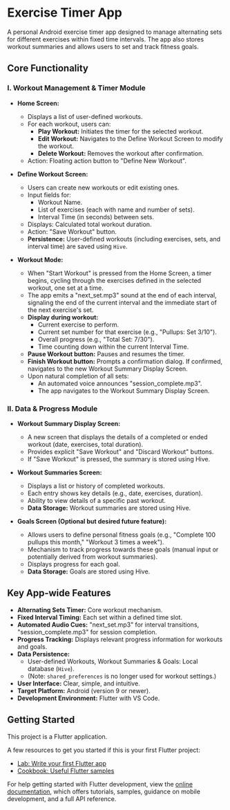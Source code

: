 # Exercise Timer App

A personal Android exercise timer app designed to manage alternating sets for different exercises within fixed time intervals. The app also stores workout summaries and allows users to set and track fitness goals.

## Core Functionality

### I. Workout Management & Timer Module

*   **Home Screen:**
    *   Displays a list of user-defined workouts.
    *   For each workout, users can:
        *   **Play Workout:** Initiates the timer for the selected workout.
        *   **Edit Workout:** Navigates to the Define Workout Screen to modify the workout.
        *   **Delete Workout:** Removes the workout after confirmation.
    *   Action: Floating action button to "Define New Workout".

*   **Define Workout Screen:**
    *   Users can create new workouts or edit existing ones.
    *   Input fields for:
        *   Workout Name.
        *   List of exercises (each with name and number of sets).
        *   Interval Time (in seconds) between sets.
    *   Displays: Calculated total workout duration.
    *   Action: "Save Workout" button.
    *   **Persistence:** User-defined workouts (including exercises, sets, and interval time) are saved using `Hive`.

*   **Workout Mode:**
    *   When "Start Workout" is pressed from the Home Screen, a timer begins, cycling through the exercises defined in the selected workout, one set at a time.
    *   The app emits a "next_set.mp3" sound at the end of each interval, signaling the end of the current interval and the immediate start of the next exercise's set.
    *   **Display during workout:**
        *   Current exercise to perform.
        *   Current set number for that exercise (e.g., "Pullups: Set 3/10").
        *   Overall progress (e.g., "Total Set: 7/30").
        *   Time counting down within the current Interval Time.
    *   **Pause Workout button:** Pauses and resumes the timer.
    *   **Finish Workout button:** Prompts a confirmation dialog. If confirmed, navigates to the new Workout Summary Display Screen.
    *   Upon natural completion of all sets:
        *   An automated voice announces "session_complete.mp3".
        *   The app navigates to the Workout Summary Display Screen.

### II. Data & Progress Module

*   **Workout Summary Display Screen:**
    *   A new screen that displays the details of a completed or ended workout (date, exercises, total duration).
    *   Provides explicit "Save Workout" and "Discard Workout" buttons.
    *   If "Save Workout" is pressed, the summary is stored using Hive.

*   **Workout Summaries Screen:**
    *   Displays a list or history of completed workouts.
    *   Each entry shows key details (e.g., date, exercises, duration).
    *   Ability to view details of a specific past workout.
    *   **Data Storage:** Workout summaries are stored using Hive.

*   **Goals Screen (Optional but desired future feature):**
    *   Allows users to define personal fitness goals (e.g., "Complete 100 pullups this month," "Workout 3 times a week").
    *   Mechanism to track progress towards these goals (manual input or potentially derived from workout summaries).
    *   Displays progress for each goal.
    *   **Data Storage:** Goals are stored using Hive.

## Key App-wide Features

*   **Alternating Sets Timer:** Core workout mechanism.
*   **Fixed Interval Timing:** Each set within a defined time slot.
*   **Automated Audio Cues:** "next_set.mp3" for interval transitions, "session_complete.mp3" for session completion.
*   **Progress Tracking:** Displays relevant progress information for workouts and goals.
*   **Data Persistence:**
    *   User-defined Workouts, Workout Summaries & Goals: Local database (`Hive`).
    *   (Note: `shared_preferences` is no longer used for workout settings.)
*   **User Interface:** Clear, simple, and intuitive.
*   **Target Platform:** Android (version 9 or newer).
*   **Development Environment:** Flutter with VS Code.

## Getting Started

This project is a Flutter application.

A few resources to get you started if this is your first Flutter project:

- [Lab: Write your first Flutter app](https://docs.flutter.dev/get-started/codelab)
- [Cookbook: Useful Flutter samples](https://docs.flutter.dev/cookbook)

For help getting started with Flutter development, view the
[online documentation](https://docs.flutter.dev/), which offers tutorials,
samples, guidance on mobile development, and a full API reference.
